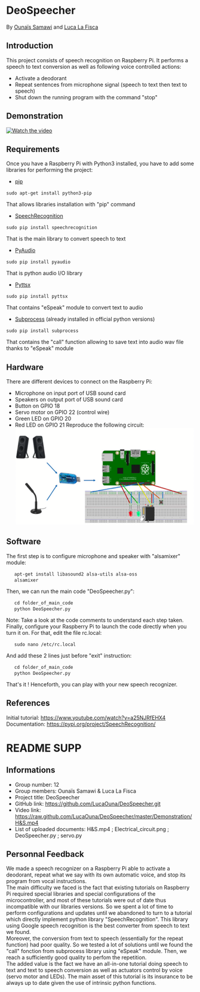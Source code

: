 # DeoSpeecher
By [Ounaïs Samawi](https://www.linkedin.com/in/ounais-samawi/) and [Luca La Fisca](https://www.linkedin.com/in/luca-la-fisca-28554415a/)

## Introduction
This project consists of speech recognition on Raspberry Pi. It performs a speech to text conversion as well as following voice controlled actions:
- Activate a deodorant
- Repeat sentences from microphone signal (speech to text then text to speech)
- Shut down the running program with the command "stop"

## Demonstration
[![Watch the video](https://raw.github.com/LucaOuna/DeoSpeecher/master/Images/Demonstration.png)](https://raw.github.com/LucaOuna/DeoSpeecher/master/Demonstration/H&S.mp4)
## Requirements
Once you have a Raspberry Pi with Python3 installed, you have to add some libraries for performing the project:
- [pip](https://pip.pypa.io/en/stable/)
```Shell
sudo apt-get install python3-pip
```
That allows libraries installation with "pip" command
- [SpeechRecognition](https://pypi.org/project/SpeechRecognition/)
```Shell
sudo pip install speechrecognition
```
That is the main library to convert speech to text
- [PyAudio](http://people.csail.mit.edu/hubert/pyaudio/docs/)
```Shell
sudo pip install pyaudio
```
That is python audio I/O library
- [Pyttsx](https://pypi.org/project/pyttsx/)
```Shell
sudo pip install pyttsx
```
That contains "eSpeak" module to convert text to audio
- [Subprocess](https://docs.python.org/2/library/subprocess.html) (already installed in official python versions)
```Shell
sudo pip install subprocess
```
That contains the "call" function allowing to save text into audio wav file thanks to "eSpeak" module

## Hardware
There are different devices to connect on the Raspberry Pi:
- Microphone on input port of USB sound card
- Speakers on output port of USB sound card
- Button on GPIO 18
- Servo motor on GPIO 22 (control wire)
- Green LED on GPIO 20
- Red LED on GPIO 21
Reproduce the following circuit:
![alt text](https://raw.githubusercontent.com/LucaOuna/DeoSpeecher/master/Images/Electrical_circuit.png)

## Software
The first step is to configure microphone and speaker with "alsamixer" module:
```Shell
   apt-get install libasound2 alsa-utils alsa-oss
   alsamixer
```
Then, we can run the main code "DeoSpeecher.py":
```Shell
   cd folder_of_main_code
   python DeoSpeecher.py
```
Note: Take a look at the code comments to understand each step taken.  
Finally, configure your Raspberry Pi to launch the code directly when you turn it on. For that, edit the file rc.local:
```Shell
   sudo nano /etc/rc.local
```
And add these 2 lines just before "exit" instruction:
```Shell
   cd folder_of_main_code
   python DeoSpeecher.py
```
That's it ! Henceforth, you can play with your new speech recognizer.

## References
Initial tutorial: https://www.youtube.com/watch?v=a25NJRfEHX4  
Documentation: https://pypi.org/project/SpeechRecognition/


# README SUPP
## Informations
- Group number: 12
- Group members: Ounaïs Samawi & Luca La Fisca
- Project title: DeoSpeecher
- GitHub link: https://github.com/LucaOuna/DeoSpeecher.git
- Video link: https://raw.github.com/LucaOuna/DeoSpeecher/master/Demonstration/H&S.mp4
- List of uploaded documents: H&S.mp4 ; Electrical_circuit.png ; DeoSpeecher.py ; servo.py

## Personnal Feedback
We made a speech recognizer on a Raspberry Pi able to activate a deodorant, repeat what we say with its own automatic voice, and stop its program from vocal instructions.  
The main difficulty we faced is the fact that existing tutorials on Raspberry Pi required special libraries and special configurations of the microcontroller, and most of these tutorials were out of date thus incompatible with our libraries versions. So we spent a lot of time to perform configurations and updates until we abandoned to turn to a tutorial which directly implement python library "SpeechRecognition". This library using Google speech recognition is the best converter from speech to text we found.  
Moreover, the conversion from text to speech (essentially for the repeat function) had poor quality. So we tested a lot of solutions until we found the "call" fonction from subprocess library using "eSpeak" module. Then, we reach a sufficiently good quality to perfom the repetition.  
The added value is the fact we have an all-in-one tutorial doing speech to text and text to speech conversion as well as actuators control by voice (servo motor and LEDs). The main asset of this tutorial is its insurance to be always up to date given the use of intrinsic python functions.  

